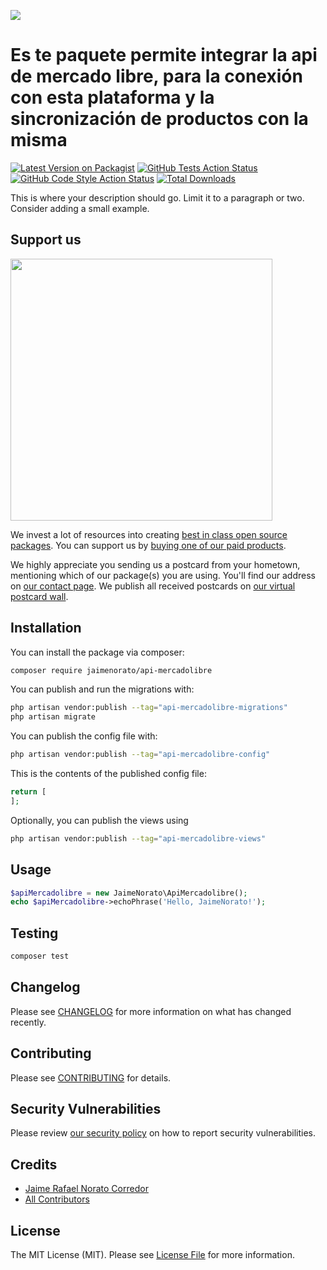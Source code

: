 
[<img src="https://github-ads.s3.eu-central-1.amazonaws.com/support-ukraine.svg?t=1" />](https://supportukrainenow.org)

# Es te paquete permite integrar la api de mercado libre, para la conexión con esta plataforma y la sincronización de productos con la misma

[![Latest Version on Packagist](https://img.shields.io/packagist/v/jaimenorato/api-mercadolibre.svg?style=flat-square)](https://packagist.org/packages/jaimenorato/api-mercadolibre)
[![GitHub Tests Action Status](https://img.shields.io/github/workflow/status/jaimenorato/api-mercadolibre/run-tests?label=tests)](https://github.com/jaimenorato/api-mercadolibre/actions?query=workflow%3Arun-tests+branch%3Amain)
[![GitHub Code Style Action Status](https://img.shields.io/github/workflow/status/jaimenorato/api-mercadolibre/Check%20&%20fix%20styling?label=code%20style)](https://github.com/jaimenorato/api-mercadolibre/actions?query=workflow%3A"Check+%26+fix+styling"+branch%3Amain)
[![Total Downloads](https://img.shields.io/packagist/dt/jaimenorato/api-mercadolibre.svg?style=flat-square)](https://packagist.org/packages/jaimenorato/api-mercadolibre)

This is where your description should go. Limit it to a paragraph or two. Consider adding a small example.

## Support us

[<img src="https://github-ads.s3.eu-central-1.amazonaws.com/api-mercadolibre.jpg?t=1" width="419px" />](https://spatie.be/github-ad-click/api-mercadolibre)

We invest a lot of resources into creating [best in class open source packages](https://spatie.be/open-source). You can support us by [buying one of our paid products](https://spatie.be/open-source/support-us).

We highly appreciate you sending us a postcard from your hometown, mentioning which of our package(s) you are using. You'll find our address on [our contact page](https://spatie.be/about-us). We publish all received postcards on [our virtual postcard wall](https://spatie.be/open-source/postcards).

## Installation

You can install the package via composer:

```bash
composer require jaimenorato/api-mercadolibre
```

You can publish and run the migrations with:

```bash
php artisan vendor:publish --tag="api-mercadolibre-migrations"
php artisan migrate
```

You can publish the config file with:

```bash
php artisan vendor:publish --tag="api-mercadolibre-config"
```

This is the contents of the published config file:

```php
return [
];
```

Optionally, you can publish the views using

```bash
php artisan vendor:publish --tag="api-mercadolibre-views"
```

## Usage

```php
$apiMercadolibre = new JaimeNorato\ApiMercadolibre();
echo $apiMercadolibre->echoPhrase('Hello, JaimeNorato!');
```

## Testing

```bash
composer test
```

## Changelog

Please see [CHANGELOG](CHANGELOG.md) for more information on what has changed recently.

## Contributing

Please see [CONTRIBUTING](https://github.com/spatie/.github/blob/main/CONTRIBUTING.md) for details.

## Security Vulnerabilities

Please review [our security policy](../../security/policy) on how to report security vulnerabilities.

## Credits

- [Jaime Rafael Norato Corredor](https://github.com/JaimeNorato)
- [All Contributors](../../contributors)

## License

The MIT License (MIT). Please see [License File](LICENSE.md) for more information.
